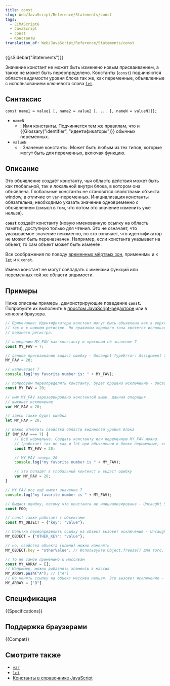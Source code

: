```yaml
---
title: const
slug: Web/JavaScript/Reference/Statements/const
tags:
  - ECMAScript6
  - JavaScript
  - const
  - Константы
translation_of: Web/JavaScript/Reference/Statements/const
---
```


{{jsSidebar("Statements")}}

Значение констант не может быть изменено новым присваиванием, а также не может быть переопределено. Константы (`const`) подчиняются области видимости уровня блока так же, как переменные, объявленные с использованием ключевого слова [`let`](/ru/docs/Web/JavaScript/Reference/Statements/let).

## Синтаксис

```
const name1 = value1 [, name2 = value2 [, ... [, nameN = valueN]]];
```

- `nameN`
  - : Имя константы. Подчиняется тем же правилам, что и {{Glossary("identifier", "идентификаторы")}} обычных переменных.
- `valueN`
  - : Значение константы. Может быть любым из тех типов, которые могут быть для переменных, включая функцию.

## Описание

Это объявление создаёт константу, чья область действия может быть как глобальной, так и локальной внутри блока, в котором она объявлена. Глобальные константы не становятся свойствами объекта window, в отличие от [`var`](/ru/docs/Web/JavaScript/Reference/Statements/var)-переменных. Инициализация константы обязательна; необходимо указать значение одновременно с объявлением (смысл в том, что потом это значение изменить уже нельзя).

**`const`** создаёт константу (новую именованную ссылку на область памяти), доступную только для чтения. Это не означает, что указываемое значение неизменно, но это означает, что идентификатор не может быть переназначен. Например, если константа указывает на объект, то сам объект может быть изменён.

Все соображения по поводу [временных мёртвых зон](/ru/docs/Web/JavaScript/Reference/Statements/let#Temporal_dead_zone_and_errors_with_let), применимы и к [`let`](/ru/docs/Web/JavaScript/Reference/Statements/let) и к `const`.

Имена констант не могут совпадать с именами функций или переменных той же области видимости.

## Примеры

Ниже описаны примеры, демонстрирующие поведение **`const`.** Попробуйте их выполнить в [простом JavaScript-редакторе](/ru/docs/Tools/Черновик) или в консоли браузера.

```js
// Примечание: Идентификаторы констант могут быть объявлены как в верхнем,
// так и в нижнем регистре. Но правилом хорошего тона является использование
// верхнего регистра.

// определим MY_FAV как константу и присвоим ей значение 7
const MY_FAV = 7;

// данное присваивание выдаст ошибку - Uncaught TypeError: Assignment to constant variable.
MY_FAV = 20;

// напечатает 7
console.log("my favorite number is: " + MY_FAV);

// попробуем переопределить константу, будет брошено исключение - Uncaught SyntaxError: Identifier 'MY_FAV' has already been declared
const MY_FAV = 20;

// имя MY_FAV зарезервировано константой выше, данная операция
// выкинет исключение
var MY_FAV = 20;

// здесь также будет ошибка
let MY_FAV = 20;

// Важно отметить свойства области видимости уровня блока
if (MY_FAV === 7) {
    // Всё нормально. Создать константу или переменную MY_FAV можно.
    // (работает так же как и let при объявлении в блоке переменных, которые не const)
    const MY_FAV = 20;

    // MY_FAV теперь 20
    console.log("my favorite number is " + MY_FAV);

    // это попадёт в глобальный контекст и выдаст ошибку
    var MY_FAV = 20;
}

// MY_FAV все ещё имеет значение 7
console.log("my favorite number is " + MY_FAV);

// Выдаст ошибку, потому что константа не инициализирована - Uncaught SyntaxError: Missing initializer in const declaration
const FOO;

// const также работает с объектами
const MY_OBJECT = {"key": "value"};

// Попытка переопределить ссылку на объект вызовет исключение - Uncaught TypeError: Assignment to constant variable.
MY_OBJECT = {"OTHER_KEY": "value"};

// но, свойства объекта (ключи) можно изменять
MY_OBJECT.key = "otherValue"; // Используйте Object.freeze() для того, чтобы сделать объект неизменяемым

// То же самое применимо к массивам
const MY_ARRAY = [];
// Например, можно добавлять элементы в массив
MY_ARRAY.push("A"); // ["A"]
// Но менять ссылку на объект массива нельзя. Это вызовет исключение - Uncaught TypeError: Assignment to constant variable
MY_ARRAY = ["B"]
```

## Спецификация

{{Specifications}}

## Поддержка браузерами

{{Compat}}

## Смотрите также

- [`var`](/ru/docs/Web/JavaScript/Reference/Statements/var)
- [`let`](/ru/docs/Web/JavaScript/Reference/Statements/let)
- [Константы в справочнике JavaScript](/ru/docs/Web/JavaScript/Guide/Values,_variables,_and_literals#Constants)

